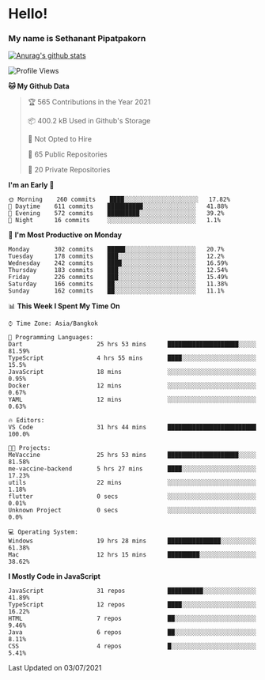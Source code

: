 # Hello!
### My name is Sethanant Pipatpakorn

[![Anurag's github stats](https://github-readme-stats.vercel.app/api?username=thetkpark&count_private=true&show_icons=true&theme=tokyonight)](https://github.com/anuraghazra/github-readme-stats)

<!--START_SECTION:waka-->
![Profile Views](http://img.shields.io/badge/Profile%20Views-0-blue)

**🐱 My Github Data** 

> 🏆 565 Contributions in the Year 2021
 > 
> 📦 400.2 kB Used in Github's Storage 
 > 
> 🚫 Not Opted to Hire
 > 
> 📜 65 Public Repositories 
 > 
> 🔑 20 Private Repositories  
 > 
**I'm an Early 🐤** 

```text
🌞 Morning    260 commits    ████░░░░░░░░░░░░░░░░░░░░░   17.82% 
🌆 Daytime    611 commits    ██████████░░░░░░░░░░░░░░░   41.88% 
🌃 Evening    572 commits    █████████░░░░░░░░░░░░░░░░   39.2% 
🌙 Night      16 commits     ░░░░░░░░░░░░░░░░░░░░░░░░░   1.1%

```
📅 **I'm Most Productive on Monday** 

```text
Monday       302 commits    █████░░░░░░░░░░░░░░░░░░░░   20.7% 
Tuesday      178 commits    ███░░░░░░░░░░░░░░░░░░░░░░   12.2% 
Wednesday    242 commits    ████░░░░░░░░░░░░░░░░░░░░░   16.59% 
Thursday     183 commits    ███░░░░░░░░░░░░░░░░░░░░░░   12.54% 
Friday       226 commits    ███░░░░░░░░░░░░░░░░░░░░░░   15.49% 
Saturday     166 commits    ██░░░░░░░░░░░░░░░░░░░░░░░   11.38% 
Sunday       162 commits    ██░░░░░░░░░░░░░░░░░░░░░░░   11.1%

```


📊 **This Week I Spent My Time On** 

```text
⌚︎ Time Zone: Asia/Bangkok

💬 Programming Languages: 
Dart                     25 hrs 53 mins      ████████████████████░░░░░   81.59% 
TypeScript               4 hrs 55 mins       ████░░░░░░░░░░░░░░░░░░░░░   15.5% 
JavaScript               18 mins             ░░░░░░░░░░░░░░░░░░░░░░░░░   0.95% 
Docker                   12 mins             ░░░░░░░░░░░░░░░░░░░░░░░░░   0.67% 
YAML                     12 mins             ░░░░░░░░░░░░░░░░░░░░░░░░░   0.63%

🔥 Editors: 
VS Code                  31 hrs 44 mins      █████████████████████████   100.0%

🐱‍💻 Projects: 
MeVaccine                25 hrs 53 mins      ████████████████████░░░░░   81.58% 
me-vaccine-backend       5 hrs 27 mins       ████░░░░░░░░░░░░░░░░░░░░░   17.23% 
utils                    22 mins             ░░░░░░░░░░░░░░░░░░░░░░░░░   1.18% 
flutter                  0 secs              ░░░░░░░░░░░░░░░░░░░░░░░░░   0.01% 
Unknown Project          0 secs              ░░░░░░░░░░░░░░░░░░░░░░░░░   0.0%

💻 Operating System: 
Windows                  19 hrs 28 mins      ███████████████░░░░░░░░░░   61.38% 
Mac                      12 hrs 15 mins      █████████░░░░░░░░░░░░░░░░   38.62%

```

**I Mostly Code in JavaScript** 

```text
JavaScript               31 repos            ██████████░░░░░░░░░░░░░░░   41.89% 
TypeScript               12 repos            ████░░░░░░░░░░░░░░░░░░░░░   16.22% 
HTML                     7 repos             ██░░░░░░░░░░░░░░░░░░░░░░░   9.46% 
Java                     6 repos             ██░░░░░░░░░░░░░░░░░░░░░░░   8.11% 
CSS                      4 repos             █░░░░░░░░░░░░░░░░░░░░░░░░   5.41%

```



 Last Updated on 03/07/2021
<!--END_SECTION:waka-->
